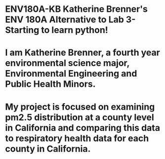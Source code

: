 # ENV180A-KB Katherine Brenner's ENV 180A Alternative to Lab 3- Starting to learn python!
# I am Katherine Brenner, a fourth year environmental science major, Environmental Engineering and Public Health Minors.
# My project is focused on examining pm2.5 distribution at a county level in California and comparing this data to respiratory health data for each county in California. 

